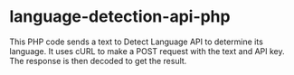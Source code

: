 # language-detection-api-php
This PHP code sends a text to Detect Language API to determine its language. It uses cURL to make a POST request with the text and API key. The response is then decoded to get the result. 
